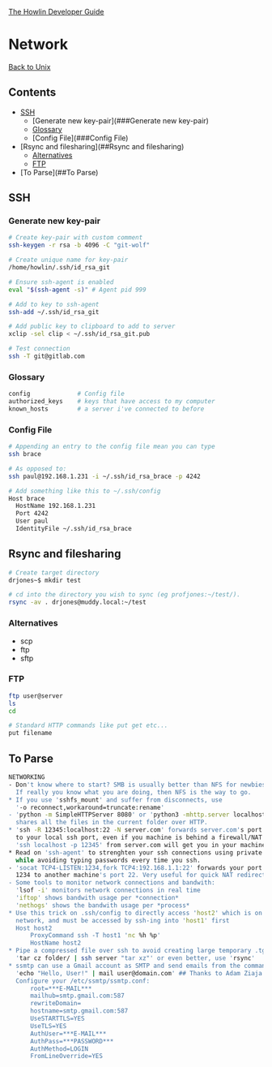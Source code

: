 [The Howlin Developer Guide](/index.md)



Network
=======

[Back to Unix](./intro.md)


## Contents


- [SSH](##SSH)
  - [Generate new key-pair](###Generate new key-pair)
  - [Glossary](###Glossary)
  - [Config File](###Config File)
- [Rsync and filesharing](##Rsync and filesharing)
  - [Alternatives](###Alternatives)
  - [FTP](###FTP)
- [To Parse](##To Parse)


## SSH


### Generate new key-pair

```bash
# Create key-pair with custom comment
ssh-keygen -r rsa -b 4096 -C "git-wolf"

# Create unique name for key-pair
/home/howlin/.ssh/id_rsa_git

# Ensure ssh-agent is enabled
eval "$(ssh-agent -s)" # Agent pid 999

# Add to key to ssh-agent
ssh-add ~/.ssh/id_rsa_git

# Add public key to clipboard to add to server
xclip -sel clip < ~/.ssh/id_rsa_git.pub

# Test connection
ssh -T git@gitlab.com
```


### Glossary

```bash
config             # Config file
authorized_keys    # keys that have access to my computer
known_hosts        # a server i've connected to before
```


### Config File

```bash
# Appending an entry to the config file mean you can type
ssh brace

# As opposed to:
ssh paul@192.168.1.231 -i ~/.ssh/id_rsa_brace -p 4242

# Add something like this to ~/.ssh/config
Host brace
  HostName 192.168.1.231
  Port 4242
  User paul
  IdentityFile ~/.ssh/id_rsa_brace
```


## Rsync and filesharing


```bash
# Create target directory
drjones~$ mkdir test

# cd into the directory you wish to sync (eg profjones:~/test/).
rsync -av . drjones@muddy.local:~/test
```

### Alternatives

 * scp
 * ftp
 * sftp


### FTP

```bash
ftp user@server
ls
cd

# Standard HTTP commands like put get etc...
put filename
```


## To Parse


```bash
NETWORKING
- Don't know where to start? SMB is usually better than NFS for newbies.
  If really you know what you are doing, then NFS is the way to go.
* If you use 'sshfs_mount' and suffer from disconnects, use 
  '-o reconnect,workaround=truncate:rename'
- 'python -m SimpleHTTPServer 8080' or 'python3 -mhttp.server localhost 8080'
  shares all the files in the current folder over HTTP. 
* 'ssh -R 12345:localhost:22 -N server.com' forwards server.com's port 12345 
  to your local ssh port, even if you machine is behind a firewall/NAT.
  'ssh localhost -p 12345' from server.com will get you in your machine. 
* Read on 'ssh-agent' to strenghten your ssh connections using private keys, 
  while avoiding typing passwords every time you ssh.
- 'socat TCP4-LISTEN:1234,fork TCP4:192.168.1.1:22' forwards your port
  1234 to another machine's port 22. Very useful for quick NAT redirection.
- Some tools to monitor network connections and bandwith:
  'lsof -i' monitors network connections in real time
  'iftop' shows bandwith usage per *connection*
  'nethogs' shows the bandwith usage per *process*
* Use this trick on .ssh/config to directly access 'host2' which is on a private 
  network, and must be accessed by ssh-ing into 'host1' first
  Host host2
      ProxyCommand ssh -T host1 'nc %h %p'
  	  HostName host2
* Pipe a compressed file over ssh to avoid creating large temporary .tgz files
  'tar cz folder/ | ssh server "tar xz"' or even better, use 'rsync'
* ssmtp can use a Gmail account as SMTP and send emails from the command line.
  'echo "Hello, User!" | mail user@domain.com' ## Thanks to Adam Ziaja.
  Configure your /etc/ssmtp/ssmtp.conf:
      root=***E-MAIL***
      mailhub=smtp.gmail.com:587
      rewriteDomain=
      hostname=smtp.gmail.com:587
      UseSTARTTLS=YES
      UseTLS=YES
      AuthUser=***E-MAIL***
      AuthPass=***PASSWORD***
      AuthMethod=LOGIN
      FromLineOverride=YES
```

